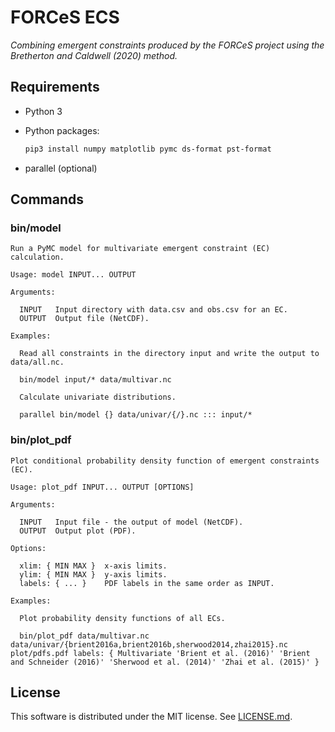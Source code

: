 # FORCeS ECS

*Combining emergent constraints produced by the FORCeS project using the Bretherton and Caldwell (2020) method.*

## Requirements

- Python 3
- Python packages:

    ```sh
    pip3 install numpy matplotlib pymc ds-format pst-format
    ```
- parallel (optional)

## Commands

### bin/model

```
Run a PyMC model for multivariate emergent constraint (EC) calculation.

Usage: model INPUT... OUTPUT

Arguments:

  INPUT   Input directory with data.csv and obs.csv for an EC.
  OUTPUT  Output file (NetCDF).

Examples:

  Read all constraints in the directory input and write the output to data/all.nc.

  bin/model input/* data/multivar.nc

  Calculate univariate distributions.

  parallel bin/model {} data/univar/{/}.nc ::: input/*
```

### bin/plot\_pdf

```
Plot conditional probability density function of emergent constraints (EC).

Usage: plot_pdf INPUT... OUTPUT [OPTIONS]

Arguments:

  INPUT   Input file - the output of model (NetCDF).
  OUTPUT  Output plot (PDF).

Options:

  xlim: { MIN MAX }  x-axis limits.
  ylim: { MIN MAX }  y-axis limits.
  labels: { ... }    PDF labels in the same order as INPUT.

Examples:

  Plot probability density functions of all ECs.

  bin/plot_pdf data/multivar.nc data/univar/{brient2016a,brient2016b,sherwood2014,zhai2015}.nc plot/pdfs.pdf labels: { Multivariate 'Brient et al. (2016)' 'Brient and Schneider (2016)' 'Sherwood et al. (2014)' 'Zhai et al. (2015)' }
```

## License

This software is distributed under the MIT license. See [LICENSE.md](LICENSE.md).

